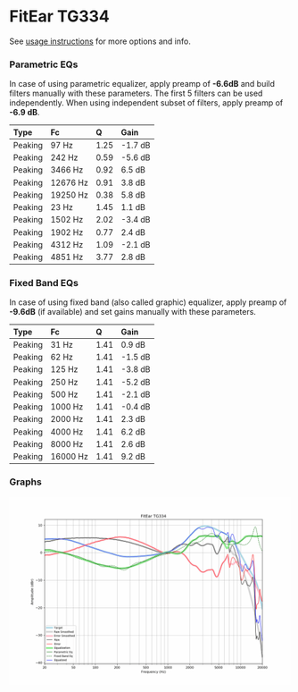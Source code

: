 # FitEar TG334
See [usage instructions](https://github.com/jaakkopasanen/AutoEq#usage) for more options and info.

### Parametric EQs
In case of using parametric equalizer, apply preamp of **-6.6dB** and build filters manually
with these parameters. The first 5 filters can be used independently.
When using independent subset of filters, apply preamp of **-6.9 dB**.

| Type    | Fc       |    Q | Gain    |
|:--------|:---------|:-----|:--------|
| Peaking | 97 Hz    | 1.25 | -1.7 dB |
| Peaking | 242 Hz   | 0.59 | -5.6 dB |
| Peaking | 3466 Hz  | 0.92 | 6.5 dB  |
| Peaking | 12676 Hz | 0.91 | 3.8 dB  |
| Peaking | 19250 Hz | 0.38 | 5.8 dB  |
| Peaking | 23 Hz    | 1.45 | 1.1 dB  |
| Peaking | 1502 Hz  | 2.02 | -3.4 dB |
| Peaking | 1902 Hz  | 0.77 | 2.4 dB  |
| Peaking | 4312 Hz  | 1.09 | -2.1 dB |
| Peaking | 4851 Hz  | 3.77 | 2.8 dB  |

### Fixed Band EQs
In case of using fixed band (also called graphic) equalizer, apply preamp of **-9.6dB**
(if available) and set gains manually with these parameters.

| Type    | Fc       |    Q | Gain    |
|:--------|:---------|:-----|:--------|
| Peaking | 31 Hz    | 1.41 | 0.9 dB  |
| Peaking | 62 Hz    | 1.41 | -1.5 dB |
| Peaking | 125 Hz   | 1.41 | -3.8 dB |
| Peaking | 250 Hz   | 1.41 | -5.2 dB |
| Peaking | 500 Hz   | 1.41 | -2.1 dB |
| Peaking | 1000 Hz  | 1.41 | -0.4 dB |
| Peaking | 2000 Hz  | 1.41 | 2.3 dB  |
| Peaking | 4000 Hz  | 1.41 | 6.2 dB  |
| Peaking | 8000 Hz  | 1.41 | 2.6 dB  |
| Peaking | 16000 Hz | 1.41 | 9.2 dB  |

### Graphs
![](./FitEar%20TG334.png)